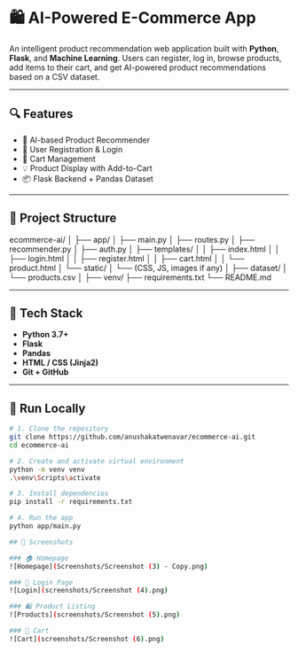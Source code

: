 # 🛍️ AI-Powered E-Commerce App

An intelligent product recommendation web application built with **Python**, **Flask**, and **Machine Learning**. Users can register, log in, browse products, add items to their cart, and get AI-powered product recommendations based on a CSV dataset.

---

## 🔍 Features

- 🧠 AI-based Product Recommender
- 📝 User Registration & Login
- 🛒 Cart Management
- 💡 Product Display with Add-to-Cart
- 📦 Flask Backend + Pandas Dataset

---

## 📁 Project Structure

ecommerce-ai/
│
├── app/
│ ├── main.py
│ ├── routes.py
│ ├── recommender.py
│ ├── auth.py
│ ├── templates/
│ │ ├── index.html
│ │ ├── login.html
│ │ ├── register.html
│ │ ├── cart.html
│ │ └── product.html
│ └── static/
│ └── (CSS, JS, images if any)
│
├── dataset/
│ └── products.csv
│
├── venv/
├── requirements.txt
└── README.md

---

## 🧠 Tech Stack

- **Python 3.7+**
- **Flask**
- **Pandas**
- **HTML / CSS (Jinja2)**
- **Git + GitHub**

---

## 🚀 Run Locally

```bash
# 1. Clone the repository
git clone https://github.com/anushakatwenavar/ecommerce-ai.git
cd ecommerce-ai

# 2. Create and activate virtual environment
python -m venv venv
.\venv\Scripts\activate

# 3. Install dependencies
pip install -r requirements.txt

# 4. Run the app
python app/main.py

## 📸 Screenshots

### 🏠 Homepage
![Homepage](Screenshots/Screenshot (3) - Copy.png)

### 🔐 Login Page
![Login](screenshots/Screenshot (4).png)

### 🛍️ Product Listing
![Products](screenshots/Screenshot (5).png)

### 🛒 Cart
![Cart](screenshots/Screenshot (6).png)




